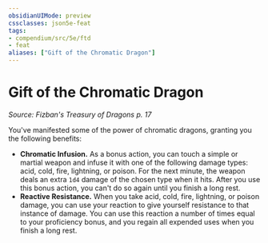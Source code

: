 ```yaml
---
obsidianUIMode: preview
cssclasses: json5e-feat
tags:
- compendium/src/5e/ftd
- feat
aliases: ["Gift of the Chromatic Dragon"]
---
```

# Gift of the Chromatic Dragon
*Source: Fizban's Treasury of Dragons p. 17*  

You've manifested some of the power of chromatic dragons, granting you the following benefits:

- **Chromatic Infusion.** As a bonus action, you can touch a simple or martial weapon and infuse it with one of the following damage types: acid, cold, fire, lightning, or poison. For the next minute, the weapon deals an extra `1d4` damage of the chosen type when it hits. After you use this bonus action, you can't do so again until you finish a long rest.  
- **Reactive Resistance.** When you take acid, cold, fire, lightning, or poison damage, you can use your reaction to give yourself resistance to that instance of damage. You can use this reaction a number of times equal to your proficiency bonus, and you regain all expended uses when you finish a long rest.